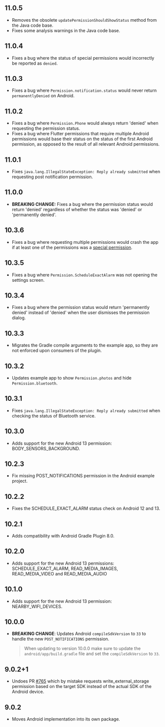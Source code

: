 ## 11.0.5

- Removes the obsolete `updatePermissionShouldShowStatus` method from the Java code base.
- Fixes some analysis warnings in the Java code base.

## 11.0.4

- Fixes a bug where the status of special permissions would incorrectly be reported as `denied`.

## 11.0.3

- Fixes a bug where `Permission.notification.status` would never return `permanentlyDenied` on Android.

## 11.0.2

- Fixes a bug where `Permission.Phone` would always return 'denied' when requesting the permission status.
- Fixes a bug where Flutter permissions that require multiple Android permissions would base their status on the status of the first Android permission, as opposed to the result of all relevant Android permissions.

## 11.0.1

- Fixes `java.lang.IllegalStateException: Reply already submitted` when requesting post notification permission.

## 11.0.0

- **BREAKING CHANGE:** Fixes a bug where the permission status would return 'denied' regardless of whether the status was 'denied' or 'permanently denied'.

## 10.3.6

- Fixes a bug where requesting multiple permissions would crash the app if at least one of the permissions was a [special permission](https://developer.android.com/guide/topics/permissions/overview#special).

## 10.3.5

- Fixes a bug where `Permission.ScheduleExactAlarm` was not opening the settings
  screen.

## 10.3.4

- Fixes a bug where the permission status would return 'permanently denied'
  instead of 'denied' when the user dismisses the permission dialog.

## 10.3.3

- Migrates the Gradle compile arguments to the example app, so they are not enforced upon consumers of the plugin.

## 10.3.2

- Updates example app to show `Permission.photos` and hide `Permission.bluetooth`.

## 10.3.1

- Fixes `java.lang.IllegalStateException: Reply already submitted` when checking the status of Bluetooth service.

## 10.3.0

- Adds support for the new Android 13 permission: BODY_SENSORS_BACKGROUND.

## 10.2.3

- Fix missing POST_NOTIFICATIONS permission in the Android example project.

## 10.2.2

- Fixes the SCHEDULE_EXACT_ALARM status check on Android 12 and 13.

## 10.2.1

- Adds compatibility with Android Gradle Plugin 8.0.

## 10.2.0

- Adds support for the new Android 13 permissions: SCHEDULE_EXACT_ALARM, READ_MEDIA_IMAGES, READ_MEDIA_VIDEO and READ_MEDIA_AUDIO

## 10.1.0

- Adds support for the new Android 13 permission: NEARBY_WIFI_DEVICES.

## 10.0.0

- **BREAKING CHANGE**: Updates Android `compileSdkVersion` to `33` to handle the new `POST_NOTIFICATIONS` permission.
  > When updating to version 10.0.0 make sure to update the `android/app/build.gradle` file and set the `compileSdkVersion` to `33`.

## 9.0.2+1

- Undoes PR [#765](https://github.com/baseflow/flutter-permission-handler/pull/765) which by mistake requests write_external_storage permission based on the target SDK instead of the actual SDK of the Android device.

## 9.0.2

- Moves Android implementation into its own package.
